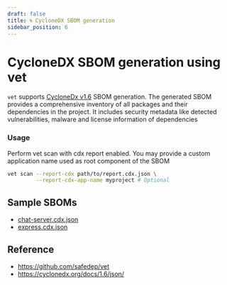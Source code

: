 ```yaml
---
draft: false
title: 🌀 CycloneDX SBOM generation
sidebar_position: 6
---
```


# CycloneDX SBOM generation using vet

`vet` supports [CycloneDx v1.6](https://cyclonedx.org/docs/1.6/json) SBOM generation. The generated SBOM provides a comprehensive inventory of all packages and their dependencies in the project. It includes security metadata like detected vulnerabilities, malware and license information of dependencies

### Usage

Perform vet scan with cdx report enabled. You may provide a custom application name used as root component of the SBOM

```bash
vet scan --report-cdx path/to/report.cdx.json \
         --report-cdx-app-name myproject # Optional
```

## Sample SBOMs

- [chat-server.cdx.json](/downloads/chat-server.cdx.json)
- [express.cdx.json](/downloads/express.cdx.json)

## Reference

- https://github.com/safedep/vet
- https://cyclonedx.org/docs/1.6/json/
